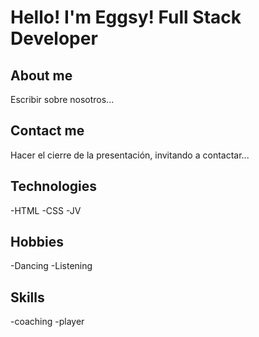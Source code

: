 # Hello! I'm Eggsy! Full Stack Developer
## About me
Escribir sobre nosotros...

## Contact me
Hacer el cierre de la presentación, invitando a contactar...


## Technologies

-HTML
-CSS
-JV


## Hobbies

-Dancing
-Listening

## Skills

-coaching
-player


